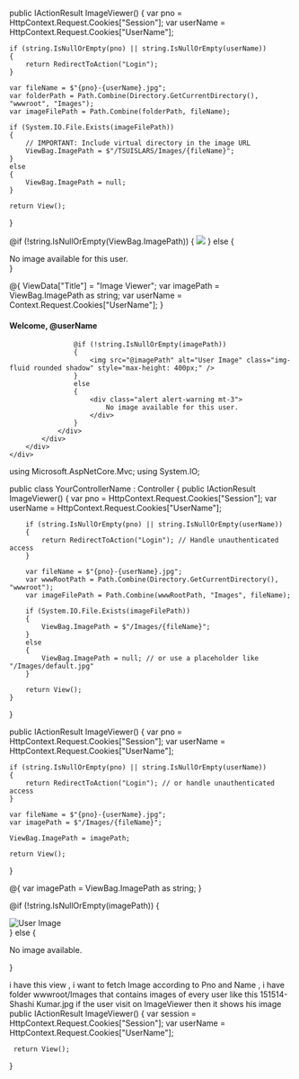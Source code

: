 public IActionResult ImageViewer()
{
    var pno = HttpContext.Request.Cookies["Session"];
    var userName = HttpContext.Request.Cookies["UserName"];

    if (string.IsNullOrEmpty(pno) || string.IsNullOrEmpty(userName))
    {
        return RedirectToAction("Login");
    }

    var fileName = $"{pno}-{userName}.jpg";
    var folderPath = Path.Combine(Directory.GetCurrentDirectory(), "wwwroot", "Images");
    var imageFilePath = Path.Combine(folderPath, fileName);

    if (System.IO.File.Exists(imageFilePath))
    {
        // IMPORTANT: Include virtual directory in the image URL
        ViewBag.ImagePath = $"/TSUISLARS/Images/{fileName}";
    }
    else
    {
        ViewBag.ImagePath = null;
    }

    return View();
}

@if (!string.IsNullOrEmpty(ViewBag.ImagePath))
{
    <img src="@ViewBag.ImagePath" class="img-fluid rounded shadow" style="max-height: 400px;" />
}
else
{
    <div class="alert alert-warning mt-3">
        No image available for this user.
    </div>
}



@{
    ViewData["Title"] = "Image Viewer";
    var imagePath = ViewBag.ImagePath as string;
    var userName = Context.Request.Cookies["UserName"];
}

<link href="https://cdn.jsdelivr.net/npm/bootstrap@5.3.0/dist/css/bootstrap.min.css" rel="stylesheet" />

<div class="container mt-5">
    <div class="row justify-content-center">
        <div class="col-md-6 text-center">
            <div class="card shadow-lg border-0">
                <div class="card-body">
                    <h4 class="card-title mb-4">Welcome, @userName</h4>

                    @if (!string.IsNullOrEmpty(imagePath))
                    {
                        <img src="@imagePath" alt="User Image" class="img-fluid rounded shadow" style="max-height: 400px;" />
                    }
                    else
                    {
                        <div class="alert alert-warning mt-3">
                            No image available for this user.
                        </div>
                    }
                </div>
            </div>
        </div>
    </div>
</div>

using Microsoft.AspNetCore.Mvc;
using System.IO;

public class YourControllerName : Controller
{
    public IActionResult ImageViewer()
    {
        var pno = HttpContext.Request.Cookies["Session"];
        var userName = HttpContext.Request.Cookies["UserName"];

        if (string.IsNullOrEmpty(pno) || string.IsNullOrEmpty(userName))
        {
            return RedirectToAction("Login"); // Handle unauthenticated access
        }

        var fileName = $"{pno}-{userName}.jpg";
        var wwwRootPath = Path.Combine(Directory.GetCurrentDirectory(), "wwwroot");
        var imageFilePath = Path.Combine(wwwRootPath, "Images", fileName);

        if (System.IO.File.Exists(imageFilePath))
        {
            ViewBag.ImagePath = $"/Images/{fileName}";
        }
        else
        {
            ViewBag.ImagePath = null; // or use a placeholder like "/Images/default.jpg"
        }

        return View();
    }
}



public IActionResult ImageViewer()
{
    var pno = HttpContext.Request.Cookies["Session"];
    var userName = HttpContext.Request.Cookies["UserName"];

    if (string.IsNullOrEmpty(pno) || string.IsNullOrEmpty(userName))
    {
        return RedirectToAction("Login"); // or handle unauthenticated access
    }

    var fileName = $"{pno}-{userName}.jpg";
    var imagePath = $"/Images/{fileName}";

    ViewBag.ImagePath = imagePath;

    return View();
}

@{
    var imagePath = ViewBag.ImagePath as string;
}

@if (!string.IsNullOrEmpty(imagePath))
{
    <div class="text-center">
        <img src="@imagePath" alt="User Image" style="max-width: 300px;" />
    </div>
}
else
{
    <p>No image available.</p>
}



i have this view , i want to fetch Image according to Pno and Name , i have folder wwwroot/Images that contains images of every user like this  151514-Shashi Kumar.jpg if the user visit on ImageViewer then it shows his image
public IActionResult ImageViewer()
 {
     var session = HttpContext.Request.Cookies["Session"];
     var userName = HttpContext.Request.Cookies["UserName"];


     return View();
 }


